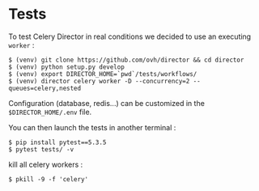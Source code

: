 Tests
=====

To test Celery Director in real conditions we decided to use an executing `worker` :

```
$ (venv) git clone https://github.com/ovh/director && cd director
$ (venv) python setup.py develop
$ (venv) export DIRECTOR_HOME=`pwd`/tests/workflows/
$ (venv) director celery worker -D --concurrency=2 --queues=celery,nested
```

Configuration (database, redis...) can be customized in the `$DIRECTOR_HOME/.env` file.

You can then launch the tests in another terminal :

```
$ pip install pytest==5.3.5
$ pytest tests/ -v
```

kill all celery workers :

```
$ pkill -9 -f 'celery'
```